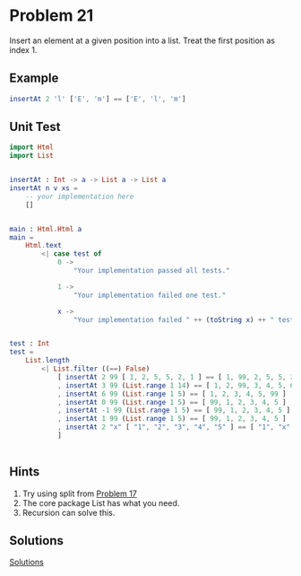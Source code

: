# Problem 21

Insert an element at a given position into a list. Treat the first position as index 1. 

## Example
```elm 
insertAt 2 'l' ['E', 'm'] == ['E', 'l', 'm']
```

## Unit Test
```elm
import Html
import List


insertAt : Int -> a -> List a -> List a
insertAt n v xs =
    -- your implementation here
    []


main : Html.Html a
main =
    Html.text
        <| case test of
            0 ->
                "Your implementation passed all tests."

            1 ->
                "Your implementation failed one test."

            x ->
                "Your implementation failed " ++ (toString x) ++ " tests."


test : Int
test =
    List.length
        <| List.filter ((==) False)
            [ insertAt 2 99 [ 1, 2, 5, 5, 2, 1 ] == [ 1, 99, 2, 5, 5, 2, 1 ]
            , insertAt 3 99 (List.range 1 14) == [ 1, 2, 99, 3, 4, 5, 6, 7, 8, 9, 10, 11, 12, 13, 14 ]
            , insertAt 6 99 (List.range 1 5) == [ 1, 2, 3, 4, 5, 99 ]
            , insertAt 0 99 (List.range 1 5) == [ 99, 1, 2, 3, 4, 5 ]
            , insertAt -1 99 (List.range 1 5) == [ 99, 1, 2, 3, 4, 5 ]
            , insertAt 1 99 (List.range 1 5) == [ 99, 1, 2, 3, 4, 5 ]
            , insertAt 2 "x" [ "1", "2", "3", "4", "5" ] == [ "1", "x", "2", "3", "4", "5" ]
            ]
            
```

## Hints
1. Try using split from [Problem 17](p17.md)
2. The core package List has what you need.
3. Recursion can solve this. 


## Solutions 
[Solutions](../s/s21.md)